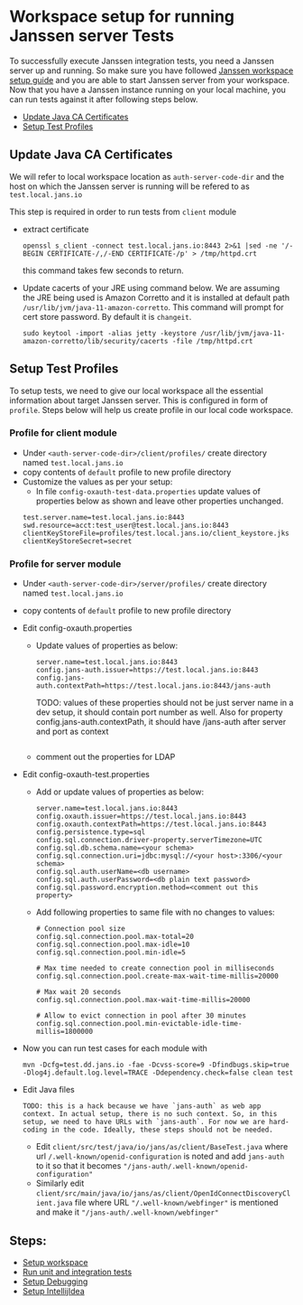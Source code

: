 # Workspace setup for running Janssen server Tests

To successfully execute Janssen integration tests, you need a Janssen server up and running. So make sure you have followed [Janssen workspace setup guide](https://gist.github.com/ossdhaval/c0c82e437dcb5d5403f241e81908ec4c) and you are able to start Janssen server from your workspace. Now that you have a Janssen instance running on your local machine, you can run tests against it after following steps below.

- [Update Java CA Certificates](#update-java-ca-certificates)
- [Setup Test Profiles](#setup-test-profiles)

## Update Java CA Certificates 

We will refer to local workspace location as `auth-server-code-dir` and the host on which the Janssen server is running will be refered to as `test.local.jans.io`

This step is required in order to run tests from `client` module

  - extract certificate 
  
    ```
    openssl s_client -connect test.local.jans.io:8443 2>&1 |sed -ne '/-BEGIN CERTIFICATE-/,/-END CERTIFICATE-/p' > /tmp/httpd.crt
    ```
    this command takes few seconds to return.
  
  - Update cacerts of your JRE using command below. We are assuming the JRE being used is Amazon Corretto and it is installed at default path `/usr/lib/jvm/java-11-amazon-corretto`. This command will prompt for cert store password. By default it is `changeit`.
  
    ```
    sudo keytool -import -alias jetty -keystore /usr/lib/jvm/java-11-amazon-corretto/lib/security/cacerts -file /tmp/httpd.crt
    ``` 

## Setup Test Profiles

To setup tests, we need to give our local workspace all the essential information about target Janssen server. This is configured in form of `profile`. Steps below will help us create profile in our local code workspace. 

### Profile for client module
- Under `<auth-server-code-dir>/client/profiles/` create directory named `test.local.jans.io`
- copy contents of `default` profile to new profile directory 
- Customize the values as per your setup:
  - In file `config-oxauth-test-data.properties` update values of properties below as shown and leave other properties unchanged.
  ```
  test.server.name=test.local.jans.io:8443
  swd.resource=acct:test_user@test.local.jans.io:8443
  clientKeyStoreFile=profiles/test.local.jans.io/client_keystore.jks
  clientKeyStoreSecret=secret
  ```

### Profile for server module
- Under `<auth-server-code-dir>/server/profiles/` create directory named `test.local.jans.io`
- copy contents of `default` profile to new profile directory 
- Edit config-oxauth.properties
  - Update values of properties as below:
    ```
    server.name=test.local.jans.io:8443
    config.jans-auth.issuer=https://test.local.jans.io:8443
    config.jans-auth.contextPath=https://test.local.jans.io:8443/jans-auth
    ```
    TODO: values of these properties should not be just server name in a dev setup, it should contain port number as well. Also for property config.jans-auth.contextPath, it should have /jans-auth after server and port as context
    ```
  - comment out the properties for LDAP
- Edit config-oxauth-test.properties
  - Add or update values of properties as below:
    ```
    server.name=test.local.jans.io:8443
    config.oxauth.issuer=https://test.local.jans.io:8443
    config.oxauth.contextPath=https://test.local.jans.io:8443
    config.persistence.type=sql
    config.sql.connection.driver-property.serverTimezone=UTC
    config.sql.db.schema.name=<your schema>
    config.sql.connection.uri=jdbc:mysql://<your host>:3306/<your schema>
    config.sql.auth.userName=<db username>
    config.sql.auth.userPassword=<db plain text password>
    config.sql.password.encryption.method=<comment out this property>
    ```
  - Add following properties to same file with no changes to values:

    ```
    # Connection pool size
    config.sql.connection.pool.max-total=20
    config.sql.connection.pool.max-idle=10
    config.sql.connection.pool.min-idle=5

    # Max time needed to create connection pool in milliseconds
    config.sql.connection.pool.create-max-wait-time-millis=20000

    # Max wait 20 seconds
    config.sql.connection.pool.max-wait-time-millis=20000

    # Allow to evict connection in pool after 30 minutes
    config.sql.connection.pool.min-evictable-idle-time-millis=1800000
    ```

- Now you can run test cases for each module with
   
   ```
   mvn -Dcfg=test.dd.jans.io -fae -Dcvss-score=9 -Dfindbugs.skip=true -Dlog4j.default.log.level=TRACE -Ddependency.check=false clean test
   ```
- Edit Java files 
  ```
  TODO: this is a hack because we have `jans-auth` as web app context. In actual setup, there is no such context. So, in this setup, we need to have URLs with `jans-auth`. For now we are hard-coding in the code. Ideally, these steps should not be needed.
  ```
   - Edit `client/src/test/java/io/jans/as/client/BaseTest.java` where url `/.well-known/openid-configuration` is noted and add `jans-auth` to it so that it becomes `"/jans-auth/.well-known/openid-configuration"`
   - Similarly edit `client/src/main/java/io/jans/as/client/OpenIdConnectDiscoveryClient.java` file where URL `"/.well-known/webfinger"` is mentioned and make it `"/jans-auth/.well-known/webfinger"`


## Steps:
  - [Setup workspace](https://gist.github.com/ossdhaval/c0c82e437dcb5d5403f241e81908ec4c)	
  - [Run unit and integration tests](https://gist.github.com/ossdhaval/f2ca2590cdbe0c11db5d58f87e13479f)
  - [Setup Debugging](https://gist.github.com/ossdhaval/11df8be8ebf9063b2ba18097efb040f9)
  - [Setup IntellijIdea](https://gist.github.com/ossdhaval/36e219c350e1120b31f803695a22e30d)
